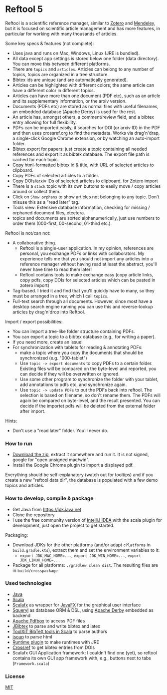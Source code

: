 # Reftool 5

Reftool is a scientific reference manager, similar to [Zotero](https://www.zotero.org) and 
[Mendeley](https://www.mendeley.com), but it is focused on scientific article management and has more features, in particular for working with many thousands of articles.

Some key specs & features (not complete):

* Uses java and runs on Mac, Windows, Linux (JRE is bundled).
* All data except app settings is stored below one folder (data directory). You can move this between different platforms.
* There are `topics` and `articles`. Articles can belong to any number of topics, topics are organized in a tree structure.
* Bibtex ids are unique (and are automatically generated).
* Articles can be highlighted with different colors; the same article can have a different color in different topics.
* Articles can have more than one document (PDF etc), such as an article and its supplementary information, or the arxiv version.
* Documents (PDFs etc) are stored as normal files with useful filenames, an embedded database (Apache Derby) is used for the rest.
* An article has, amongst others, a comment/review field, and a bibtex entry allowing for full flexibility.
* PDFs can be imported easily, it searches for DOI (or arxiv ID) in the PDF and then uses crossref.org to find the 
  metadata. Works via drag'n'drap, a single-click Google Chrome extension, or by watching an auto-import folder.
* Bibtex export for papers: just create a topic containing all needed references and export it as bibtex database. The export file path is cached for each topic.
* Copy html-formatted bibtex id & title, with URL of selected articles to clipboard.
* Copy PDFs of selected articles to a folder.
* Copy DOIs/arxiv IDs of selected articles to clipboard, for Zotero import
* There is a `stack` topic with its own buttons to easily move / copy articles around or collect them.
* Click on `Show orphans` to show articles not belonging to any topic. Don't misuse this as a "read later" tag.
* Tools view: Extensive database information, checking for missing / orphaned document files, etcetera.
* topics and documents are sorted alphanumerically, just use numbers to order them (000-first, 00-second, 01-third etc.).  

Reftool is not/can not:

* A collaborative thing. 
    * Reftool is a single-user application. In my opinion, references are personal, you exchange PDFs or links with collaborators. 
      My experience tells me that you should not import any articles into a reference manager 
      without having read at least the abstract, you'll never have time to read them later!
    * Reftool contains tools to make exchange easy (copy article links, copy pdfs, copy DOIs for selected articles which can be pasted in zotero import)
* Tag-based. I tried it and find that you'll quickly have to many, so they must be arranged in a tree, which I call `topics`. 
* Full-text search through all documents. However, since most have a desktop search engine running you can use this 
  and reverse-lookup articles by drag'n'drop into Reftool.

Import / export possibilities:

* You can import a tree-like folder structure containing PDFs.
* You can export a topic to a bibtex database (e.g., for writing a paper).
* If you need more, create an issue!
* For synchronization with tablets for reading & annotating PDFs:
    * make a topic where you copy the documents that should be synchronized (e.g. "000-tablet")
    * Use `topic -> export documents` to copy PDFs to a certain folder. Existing files will be compared on the byte-level and reported, you can decide if they will be overwritten or ignored.
    * Use some other program to synchronize the folder with your tablet, add annotations to pdfs etc, and synchronize again.
    * Use `topic -> update PDFs` to put the PDFs back into reftool. The selection is based on filename, so don't rename them. The PDFs will again be compared on byte-level, and the result presented. You can decide if the importet pdfs will be deleted from the external folder after import.

Hints:

* Don't use a "read later" folder. You'll never do.

### How to run ###

* [Download the zip](https://github.com/wolfgangasdf/reftool5/releases), extract it somewhere and run it. It is not signed, google for "open unsigned mac/win".
* Install the Google Chrome plugin to import a displayed pdf.

Everything should be self-explanatory (watch out for tooltips) and if you create a new "reftool data dir", the 
database is populated with a few demo topics and articles.

### How to develop, compile & package ###

* Get Java from https://jdk.java.net
* Clone the repository
* I use the free community version of [IntelliJ IDEA](https://www.jetbrains.com/idea/download/) with the scala 
plugin for development, just open the project to get started.

Packaging:

* Download JDKs for the other platforms (and/or adapt `cPlatforms` in `build.gradle.kts`), extract them and set the environment variables to it:
  * `export JDK_MAC_HOME=...`, `export JDK_WIN_HOME=...`, `export JDK_LINUX_HOME=...`
* Package for all platforms: `./gradlew clean dist`. The resulting files are in `build/crosspackage`

### Used technologies ###

* [Java](https://www.java.com/)
* [Scala](http://www.scala-lang.org)
* [Scalafx](http://scalafx.org) as wrapper for [JavaFX](http://docs.oracle.com/javafx) for the graphical user interface
* [Squeryl](http://squeryl.org) as database ORM & DSL, using [Apache Derby](http://db.apache.org/derby) embedded as backend
* [Apache Pdfbox](https://pdfbox.apache.org) to access PDF files
* [JBibtex](https://github.com/jbibtex/jbibtex) to parse and write bibtex and latex
* [ToolXiT BibTeX tools in Scala](https://github.com/gnieh/toolxit-bibtex) to parse authors
* [jsoup](https://jsoup.org/) to parse html
* [Runtime plugin](https://github.com/beryx/badass-runtime-plugin) to make runtimes with JRE
* [Crossref](http://labs.crossref.org/citation-formatting-service) to get bibtex entries from DOIs
* Scalafx GUI Application framework: I couldn't find one (yet), so reftool contains its own GUI app framework
  with, e.g., buttons next to tabs (`Framework.scala`)

### License ###
[MIT](http://opensource.org/licenses/MIT)